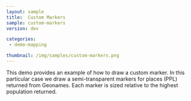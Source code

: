 ```yaml
---
layout: sample
title:  Custom Markers
sample: custom-markers
version: dev

categories:
 - demo-mapping

thumbnail: /img/samples/custom-markers.png
---
```


This demo provides an example of how to draw a custom marker. In this particular case we draw a semi-transparent markers for places (PPL) returned from Geonames. Each marker is sized relative to the highest population returned.